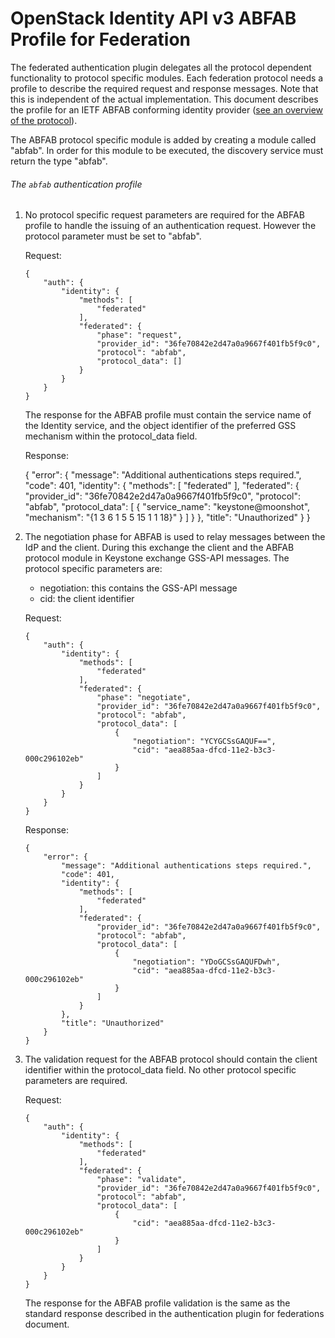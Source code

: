 OpenStack Identity API v3 ABFAB Profile for Federation
=====================================================

The federated authentication plugin delegates all the protocol dependent
functionality to protocol specific modules. Each federation protocol
needs a profile to describe the required request and response messages.
Note that this is independent of the actual implementation.
This document describes the profile for an IETF ABFAB conforming identity
provider
([see an overview of the protocol](https://wiki.auckland.ac.nz/display/BeSTGRID/Moonshot+For+Grid)).

The ABFAB protocol specific module is added by creating a module called "abfab".
In order for this module to be executed, the discovery service must
return the type "abfab".

###### The `abfab` authentication profile

1.  No protocol specific request parameters are required for the ABFAB profile
    to handle the issuing of an authentication request. However the protocol
    parameter must be set to "abfab".

    Request:

        {
            "auth": {
                "identity": {
                    "methods": [
                        "federated"
                    ],
                    "federated": {
                        "phase": "request",
                        "provider_id": "36fe70842e2d47a0a9667f401fb5f9c0",
                        "protocol": "abfab",
                        "protocol_data": []
                    }
                }
            }
        }

    The response for the ABFAB profile must contain the service name of the
    Identity service, and the object identifier of the preferred GSS mechanism
    within the protocol_data field.

    Response:

       {
            "error": {
                "message": "Additional authentications steps required.",
                "code": 401,
                "identity": {
                    "methods": [
                        "federated"
                    ],
                    "federated": {
                        "provider_id": "36fe70842e2d47a0a9667f401fb5f9c0",
                        "protocol": "abfab",
                        "protocol_data": [
                            {
                                "service_name": "keystone@moonshot",
                                "mechanism": "{1 3 6 1 5 5 15 1 1 18}"
                            }
                        ]
                    }
                },
                "title": "Unauthorized"
            }
        }

2.  The negotiation phase for ABFAB is used to relay messages between the IdP
    and the client. During this exchange the client and the ABFAB protocol
    module in Keystone exchange GSS-API messages. The protocol specific
    parameters are:
      - negotiation: this contains the GSS-API message
      - cid: the client identifier

    Request:

        {
            "auth": {
                "identity": {
                    "methods": [
                        "federated"
                    ],
                    "federated": {
                        "phase": "negotiate",
                        "provider_id": "36fe70842e2d47a0a9667f401fb5f9c0",
                        "protocol": "abfab",
                        "protocol_data": [
                            {
                                "negotiation": "YCYGCSsGAQUF==",
                                "cid": "aea885aa-dfcd-11e2-b3c3-000c296102eb"
                            }
                        ]
                    }
                }
            }
        }

    Response:

        {
            "error": {
                "message": "Additional authentications steps required.",
                "code": 401,
                "identity": {
                    "methods": [
                        "federated"
                    ],
                    "federated": {
                        "provider_id": "36fe70842e2d47a0a9667f401fb5f9c0",
                        "protocol": "abfab",
                        "protocol_data": [
                            {
                                "negotiation": "YDoGCSsGAQUFDwh",
                                "cid": "aea885aa-dfcd-11e2-b3c3-000c296102eb"
                            }
                        ]
                    }
                },
                "title": "Unauthorized"
            }
        }

3.  The validation request for the ABFAB protocol should contain the client
    identifier within the protocol_data field. No other protocol specific
    parameters are required.

    Request:

        {
            "auth": {
                "identity": {
                    "methods": [
                        "federated"
                    ],
                    "federated": {
                        "phase": "validate",
                        "provider_id": "36fe70842e2d47a0a9667f401fb5f9c0",
                        "protocol": "abfab",
                        "protocol_data": [
                            {
                                "cid": "aea885aa-dfcd-11e2-b3c3-000c296102eb"
                            }
                        ]
                    }
                }
            }
        }

    The response for the ABFAB profile validation is the same as the standard
    response described in the authentication plugin for federations document.
